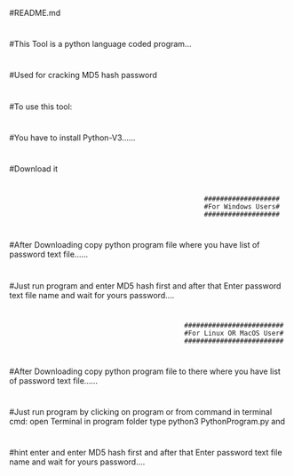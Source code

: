 #README.md
#
#This Tool is a python language coded program...
#
#Used for cracking MD5 hash password
#
#To use this tool:
#
#You have to install Python-V3......
#
#
#Download it
#
                                                     ###################
                                                     #For Windows Users#
                                                     ###################
#
#After Downloading copy python program file where you have list of password text file......
#
#Just run program and enter MD5 hash first and after that Enter password text file name and wait for yours password....
#
#
                                                #########################
                                                #For Linux OR MacOS User#
                                                #########################
#
#
#After Downloading copy python program file to there where you have list of password text file......
#
#Just run program by clicking on program or from command in terminal cmd: open Terminal in program folder type python3 PythonProgram.py and 
#
#hint enter and enter MD5 hash first and after that Enter password text file name and wait for yours password....
